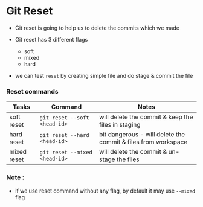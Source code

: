 # Git Reset

- Git reset is going to help us to delete the commits which we made

- Git reset has 3 different flags

    * soft
    * mixed
    * hard

- we can test `reset` by creating simple file and do stage & commit the file

### Reset commands

| Tasks      | Command                      | Notes                                                          |
| ---------- | ---------------------------- | -------------------------------------------------------------- |
| soft reset | `git reset --soft <head-id>` | will delete the commit & keep the files in staging             |
| hard reset | `git reset --hard <head-id>` | bit dangerous - will delete the commit & files from workspace  |
| mixed reset| `git reset --mixed <head-id>`| will delete the commit & un-stage the files                    |

### Note :

- if we use reset command without any flag, by default it may use `--mixed` flag
